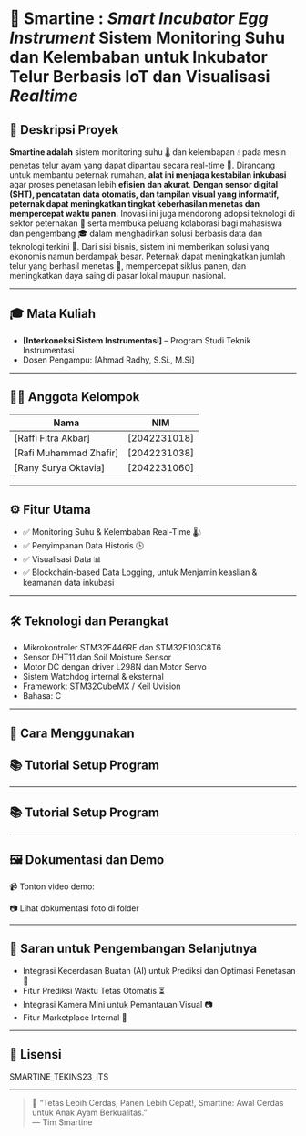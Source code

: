 # 🐣 Smartine : _Smart Incubator Egg Instrument_ Sistem Monitoring Suhu dan Kelembaban untuk Inkubator Telur Berbasis IoT dan Visualisasi _Realtime_


## 📘 Deskripsi Proyek
**Smartine adalah** sistem monitoring suhu 🌡️ dan kelembapan 💧 pada mesin penetas telur ayam yang dapat dipantau secara real-time 📲. Dirancang untuk membantu peternak rumahan, **alat ini menjaga kestabilan inkubasi** agar proses penetasan lebih **efisien** **dan akurat**. **Dengan sensor digital (SHT), pencatatan data otomatis, dan tampilan visual yang informatif, peternak dapat meningkatkan tingkat keberhasilan menetas dan mempercepat waktu panen.** Inovasi ini juga mendorong adopsi teknologi di sektor peternakan 💼 serta membuka peluang kolaborasi bagi mahasiswa dan pengembang 🎓 dalam menghadirkan solusi berbasis data dan teknologi terkini 📡. Dari sisi bisnis, sistem ini memberikan solusi yang ekonomis namun berdampak besar. Peternak dapat meningkatkan jumlah telur yang berhasil menetas 🐣, mempercepat siklus panen, dan meningkatkan daya saing di pasar lokal maupun nasional.

---

## 🎓 Mata Kuliah
- **[Interkoneksi Sistem Instrumentasi]** – Program Studi Teknik Instrumentasi
- Dosen Pengampu: [Ahmad Radhy, S.Si., M.Si]

---

## 👨‍💻 Anggota Kelompok
| Nama | NIM | 
|------|-----|
| [Raffi Fitra Akbar] | [2042231018] | 
| [Rafi Muhammad Zhafir] | [2042231038] | 
| [Rany Surya Oktavia] | [2042231060] | 


---

## ⚙️ Fitur Utama
- ✅ Monitoring Suhu & Kelembaban Real-Time 🌡️💧
- ✅ Penyimpanan Data Historis 🕒
- ✅ Visualisasi Data 📊
- ✅ Blockchain-based Data Logging, untuk Menjamin keaslian & keamanan data inkubasi


---

## 🛠️ Teknologi dan Perangkat
- Mikrokontroler STM32F446RE dan STM32F103C8T6 
- Sensor DHT11 dan Soil Moisture Sensor
- Motor DC dengan driver L298N dan Motor Servo
- Sistem Watchdog internal & eksternal
- Framework: STM32CubeMX / Keil Uvision
- Bahasa: C
  
---

## 🚀 Cara Menggunakan

## 📚 Tutorial Setup Program 

---

## 📚 Tutorial Setup Program 
 
---

## 🖼️ Dokumentasi dan Demo

📹 Tonton video demo: 

📷 Lihat dokumentasi foto di folder


---

## 📌 Saran untuk Pengembangan Selanjutnya
- Integrasi Kecerdasan Buatan (AI) untuk Prediksi dan Optimasi Penetasan 🤖
- Fitur Prediksi Waktu Tetas Otomatis ⏳
- Integrasi Kamera Mini untuk Pemantauan Visual 📷
- Fitur Marketplace Internal 🛒

---

## 🌱 Lisensi
SMARTINE_TEKINS23_ITS

---

> 🚀 “Tetas Lebih Cerdas, Panen Lebih Cepat!, Smartine: Awal Cerdas untuk Anak Ayam Berkualitas.”  
> — Tim Smartine


